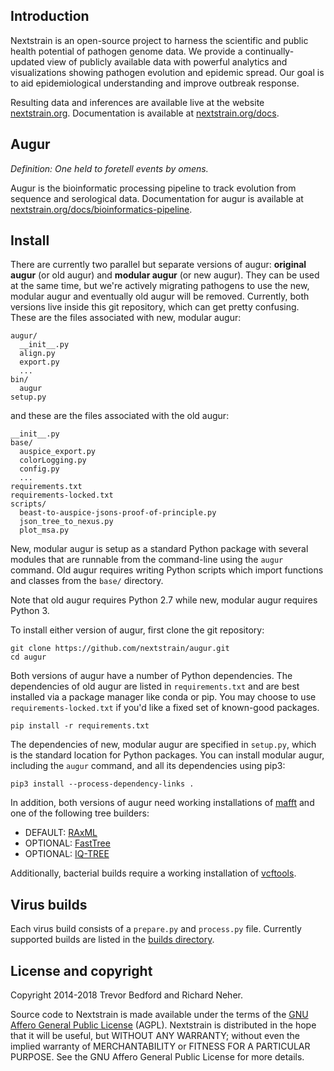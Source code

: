 ## Introduction

Nextstrain is an open-source project to harness the scientific and public health potential of pathogen genome data. We provide a continually-updated view of publicly available data with powerful analytics and visualizations showing pathogen evolution and epidemic spread. Our goal is to aid epidemiological understanding and improve outbreak response.

Resulting data and inferences are available live at the website [nextstrain.org](https://nextstrain.org). Documentation is available at [nextstrain.org/docs](https://nextstrain.org/docs).

## Augur

*Definition: One held to foretell events by omens.*

Augur is the bioinformatic processing pipeline to track evolution from sequence and serological data. Documentation for augur is available at [nextstrain.org/docs/bioinformatics-pipeline](https://nextstrain.org/docs/bioinformatics-pipeline).

## Install

There are currently two parallel but separate versions of augur: __original
augur__ (or old augur) and __modular augur__ (or new augur).  They can be used
at the same time, but we're actively migrating pathogens to use the new,
modular augur and eventually old augur will be removed.  Currently, both
versions live inside this git repository, which can get pretty confusing.
These are the files associated with new, modular augur:

    augur/
      __init__.py
      align.py
      export.py
      ...
    bin/
      augur
    setup.py

and these are the files associated with the old augur:

    __init__.py
    base/
      auspice_export.py
      colorLogging.py
      config.py
      ...
    requirements.txt
    requirements-locked.txt
    scripts/
      beast-to-auspice-jsons-proof-of-principle.py
      json_tree_to_nexus.py
      plot_msa.py

New, modular augur is setup as a standard Python package with several modules
that are runnable from the command-line using the `augur` command.  Old augur
requires writing Python scripts which import functions and classes from the
`base/` directory.

Note that old augur requires Python 2.7 while new, modular augur requires
Python 3.

To install either version of augur, first clone the git repository:

```
git clone https://github.com/nextstrain/augur.git
cd augur
```

Both versions of augur have a number of Python dependencies.  The dependencies
of old augur are listed in `requirements.txt` and are best installed via a
package manager like conda or pip.  You may choose to use
`requirements-locked.txt` if you'd like a fixed set of known-good packages.

```
pip install -r requirements.txt
```

The dependencies of new, modular augur are specified in `setup.py`, which is
the standard location for Python packages.  You can install modular augur,
including the `augur` command, and all its dependencies using pip3:

```
pip3 install --process-dependency-links .
```

In addition, both versions of augur need working installations of
[mafft](https://mafft.cbrc.jp/alignment/software/) and one of the following
tree builders:

* DEFAULT: [RAxML](https://sco.h-its.org/exelixis/web/software/raxml/index.html)
* OPTIONAL: [FastTree](http://www.microbesonline.org/fasttree/)
* OPTIONAL: [IQ-TREE](http://www.iqtree.org/)

Additionally, bacterial builds require a working installation of [vcftools](https://vcftools.github.io/).


## Virus builds

Each virus build consists of a `prepare.py` and `process.py` file. Currently supported builds are listed in the [builds directory](builds/).

## License and copyright

Copyright 2014-2018 Trevor Bedford and Richard Neher.

Source code to Nextstrain is made available under the terms of the [GNU Affero General Public License](LICENSE.txt) (AGPL). Nextstrain is distributed in the hope that it will be useful, but WITHOUT ANY WARRANTY; without even the implied warranty of MERCHANTABILITY or FITNESS FOR A PARTICULAR PURPOSE.  See the GNU Affero General Public License for more details.
